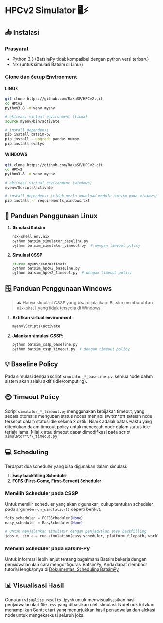 # HPCv2 Simulator 🖥️⚡

## 📥 Instalasi

### Prasyarat

- Python 3.8 (BatsimPy tidak kompatibel dengan python versi terbaru)
- Nix (untuk simulasi Batsim di Linux)

### Clone dan Setup Environment

#### LINUX
```bash
git clone https://github.com/RakaSP/HPCv2.git
cd HPCv2
python3.8 -m venv myenv

# aktivasi virtual environment (linux)
source myenv/bin/activate

# install dependensi
pip install batsim-py
pip install --upgrade pandas numpy
pip install evalys

```

#### WINDOWS
```bash
git clone https://github.com/RakaSP/HPCv2.git
cd HPCv2
python3.8 -m venv myenv

# aktivasi virtual environment (windows)
myenv/Scripts/activate

# install dependensi (tidak perlu download module batsim pada windows)
pip install -r requirements_windows.txt
```
## 🐧 Panduan Penggunaan Linux

1. **Simulasi Batsim**

   ```bash
   nix-shell env.nix
   python batsim_simulator_baseline.py
   python batsim_simulator_timeout.py  # dengan timeout policy
   ```

2. **Simulasi CSSP**

   ```bash
   source myenv/bin/activate
   python batsim_hpcv2_baseline.py
   python batsim_hpcv2_timeout.py  # dengan timeout policy
   ```

## 🪟 Panduan Penggunaan Windows

> ⚠️ Hanya simulasi CSSP yang bisa dijalankan. Batsim membutuhkan `nix-shell` yang tidak tersedia di Windows.

1. **Aktifkan virtual environment**:

   ```bash
   myenv\Scripts\activate
   ```

2. **Jalankan simulasi CSSP**:

   ```bash
   python batsim_cssp_baseline.py
   python batsim_cssp_timeout.py  # dengan timeout policy
   ```

## 💡 Baseline Policy

Pada simulasi dengan script `simulator_*_baseline.py`, semua node dalam sistem akan selalu aktif (idle/computing).

## ⏲️ Timeout Policy

Script `simulator_*_timeout.py` menggunakan kebijakan timeout, yang secara otomatis mengubah status nodes menjadi switch*off setelah node tersebut dalam status idle selama `X` detik. Nilai `X` adalah batas waktu yang ditentukan dalam timeout policy untuk mencegah node dalam status idle terlalu lama. Nilai `X` atau timeout dapat dimodifikasi pada script `simulator*\*\_timeout.py`

## 💻 Scheduling

Terdapat dua scheduler yang bisa digunakan dalam simulasi:

1. **Easy backfilling Scheduler**
2. **FCFS (First-Come, First-Served) Scheduler**

### Memilih Scheduler pada CSSP

Untuk memilih scheduler yang akan digunakan, cukup tentukan scheduler pada argumen `run_simulation()` seperti berikut:

```python
fcfs_scheduler = FCFSScheduler(None)
easy_scheduler = EasyScheduler(None)

# Untuk menjalankan simulator dengan penjadwalan easy backfilling
jobs_e, sim_e = run_simulation(easy_scheduler, platform_filepath, workload_filepath)
```

### Memilih Scheduler pada Batsim-Py

Untuk informasi lebih lanjut tentang bagaimana Batsim bekerja dengan penjadwalan dan cara mengonfigurasi BatsimPy, Anda dapat membaca tutorial lengkapnya di [Dokumentasi Scheduling BatsimPy](https://lccasagrande.github.io/batsim-py/tutorials/scheduling.html)

## 📊 Visualisasi Hasil

Gunakan `visualize_results.ipynb` untuk memvisualisasikan hasil penjadwalan dari file `.csv` yang dihasilkan oleh simulasi. Notebook ini akan menampilkan Gantt chart yang menunjukkan hasil penjadwalan dan alokasi node untuk mengeksekusi seluruh jobs.
